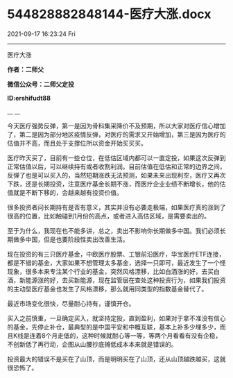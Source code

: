 # 544828882848144-医疗大涨.docx

2021-09-17 16:23:24 Fri

----

医疗大涨

__作者：二师父__

__微信公众号：二师父定投__

__ID:ershifudt88__

__ __

今天医疗强势反弹，第一是因为骨科集采降价不及预期，所以大家对医疗信心增加了，第二是因为部分地区疫情反弹，对医疗的需求又开始增加，第三是因为医疗的估值并不高，而且处于支撑位所以资金开始买买买。

医疗昨天买了，目前有一些仓位，在低估区域内都可以一直定投，如果这次反弹到正常估值以后，可以继续持有或者收割利润。目前估值在低估和正常的边界之间，反弹了也是可以买入的，当然短期涨跌无法预测，如果未来出现利空，医疗又再次下跌，还是长期投资，注意医疗基金长期不涨，而医疗企业业绩不断增长，他的估值就是不断下移的，会越来越有投资价值。

很多投资者问长期持有是否有意义，其实并没有必要走极端，如果医疗真的涨到了很高的位置，比如触碰到1月份的高点，或者进入高估区域，是需要卖出的。

至于为什么，我现在也不能多讲，总之，卖出不影响你长期做多中国。我们必须长期做多中国，但是也要阶段性卖出改善生活。

现在投资的有三只医疗基金，中欧医疗股票、工银前沿医疗，华宝医疗ETF连接，都是不错的基金，大家如果不想管理太多基金，选择一只即可，最近发生了一个怪现象，很多本来专注某个行业的基金，突然风格漂移，比如白酒涨的好，去买白酒，新能源涨的好，去买新能源，现在监管层在查处这种投资行为，如果我们投资的主动型医疗基金也发生了风格漂移，那么就用同类型的指数基金替代了。

最近市场变化很快，尽量耐心持有，谨慎开仓。

买入之前慎重，一旦确定买入，就坚持定投，直到盈利，如果对于拿不准没有信心的基金，先停止补仓，最典型的是中国平安和中概互联，基本上补多少埋多少，而且K线是连着8个月走低的，这种时候就耐心等一等，等两个月看看有没有企稳，不创新低了再行动，企图从山腰抄底摊低成本本来就是错误的。

投资最大的错误不是买在了山顶，而是明明买在了山顶，还从山顶越跌越买，这就很恐怖了。

